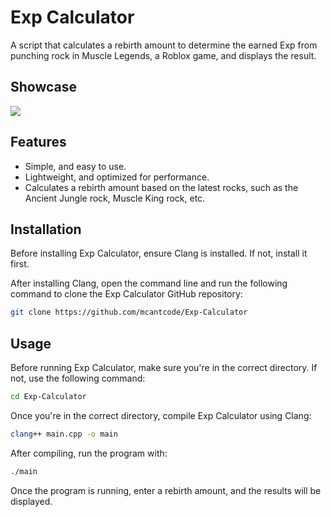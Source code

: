 # Exp Calculator

A script that calculates a rebirth amount to determine the earned Exp from punching rock in Muscle Legends, a Roblox game, and displays the result.

## Showcase

![](https://i.ibb.co/0R83xmpf/Exp-Calculator-Showcase.jpg)

## Features

- Simple, and easy to use.
- Lightweight, and optimized for performance.
- Calculates a rebirth amount based on the latest rocks, such as the Ancient Jungle rock, Muscle King rock, etc.

## Installation

Before installing Exp Calculator, ensure Clang is installed. If not, install it first.

After installing Clang, open the command line and run the following command to clone the Exp Calculator GitHub repository:

```sh
git clone https://github.com/mcantcode/Exp-Calculator
```

## Usage

Before running Exp Calculator, make sure you're in the correct directory. If not, use the following command:

```sh
cd Exp-Calculator
```

Once you're in the correct directory, compile Exp Calculator using Clang:

```sh
clang++ main.cpp -o main
```

After compiling, run the program with:

```sh
./main
```

Once the program is running, enter a rebirth amount, and the results will be displayed.

